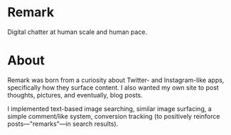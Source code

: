 # Remark

Digital chatter at human scale and human pace.

# About

Remark was born from a curiosity about Twitter- and Instagram-like apps,
specifically how they surface content. I also wanted my own site to post
thoughts, pictures, and eventually, blog posts.

I implemented text-based image searching, similar image surfacing, a
simple comment/like system, conversion tracking (to positively reinforce
posts—"remarks"—in search results).
